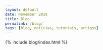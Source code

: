 ```yaml
---
layout: default
date: November 2019
title: Blog
permalink: /blog/
tags: [blog, notícias, tutoriais, artigos]
---
```


{% include blog/index.html %}